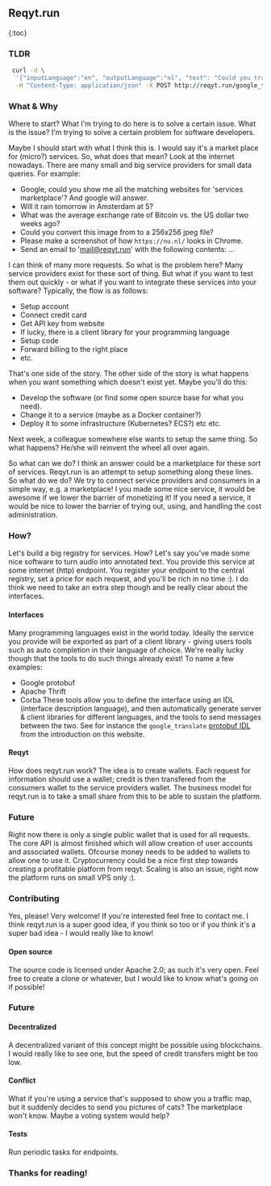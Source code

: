 ## Reqyt.run

{:toc}

### TLDR
```sh
 curl -d \
  '{"inputLanguage":"en", "outputLanguage":"nl", "text": "Could you translate this for me?"}' \
  -H "Content-Type: application/json" -X POST http://reqyt.run/google_translate
```
### What & Why
Where to start? What I'm trying to do here is to solve a certain issue. What is the issue? I'm trying to solve a certain problem for software developers.

Maybe I should start with what I think this is. I would say it's a market place for (micro?) services. So, what does that mean? Look at the internet nowadays. There are many small and big service providers for small data queries. For example:
- Google, could you show me all the matching websites for 'services marketplace'? And google will answer.
- Will it rain tomorrow in Amsterdam at 5?
- What was the average exchange rate of Bitcoin vs. the US dollar two weeks ago?
- Could you convert this image from to a 256x256 jpeg file?
- Please make a screenshot of how `https://nu.nl/` looks in Chrome.
- Send an email to 'mail@reqyt.run' with the following contents: ...

I can think of many more requests. So what is the problem here? Many service providers exist for these sort of thing. But what if you want to test them out quickly - or what if you want to integrate these services into your software? Typically, the flow is as follows:
- Setup account
- Connect credit card
- Get API key from website
- If lucky, there is a client library for your programming language
- Setup code
- Forward billing to the right place
- etc.

That's one side of the story. The other side of the story is what happens when you want something which doesn't exist yet. Maybe you'll do this:
- Develop the software (or find some open source base for what you need).
- Change it to a service (maybe as a Docker container?)
- Deploy it to some infrastructure (Kubernetes? ECS?) etc etc.

Next week, a colleague somewhere else wants to setup the same thing. So what happens? He/she will reinvent the wheel all over again.

So what can we do? I think an answer could be a marketplace for these sort of services. Reqyt.run is an attempt to setup something along these lines. So what do we do? We try to connect service providers and consumers in a simple way, e.g. a marketplace! I you made some nice service, it would be awesome if we lower the barrier of monetizing it! If you need a service, it would be nice to lower the barrier of trying out, using, and handling the cost administration.

### How?
Let's build a big registry for services. How? Let's say you've made some nice software to turn audio into annotated text. You provide this service at some internet (http) endpoint. You register your endpoint to the central registry, set a price for each request, and you'll be rich in no time :). I do think we need to take an extra step though and be really clear about the interfaces.

#### Interfaces
Many programming languages exist in the world today. Ideally the service you provide will be exported as part of a client library - giving users tools such as auto completion in their language of choice. We're really lucky though that the tools to do such things already exist! To name a few examples:
- Google protobuf
- Apache Thrift
- Corba
These tools allow you to define the interface using an IDL (interface description language), and then automatically generate server & client libraries for different languages, and the tools to send messages between the two. See for instance the `google_translate` [protobuf IDL](https://github.com/reqyt/reqyt/blob/master/functions/google_translate/interface.proto) from the introduction on this website.

#### Reqyt
How does reqyt.run work? The idea is to create wallets. Each request for information should use a wallet; credit is then transfered from the consumers wallet to the service providers wallet. The business model for reqyt.run is to take a small share from this to be able to sustain the platform.

### Future
Right now there is only a single public wallet that is used for all requests. The core API is almost finished which will allow creation of user accounts and associated wallets. Ofcourse money needs to be added to wallets to allow one to use it. Cryptocurrency could be a nice first step towards creating a profitable platform from reqyt. Scaling is also an issue, right now the platform runs on small VPS only :).

### Contributing
Yes, please! Very welcome! If you're interested feel free to contact me. I think reqyt.run is a super good idea, if you think so too or if you think it's a super bad idea - I would really like to know!

#### Open source
The source code is licensed under Apache 2.0; as such it's very open. Feel free to create a clone or whatever, but I would like to know what's going on if possible!

### Future

#### Decentralized
A decentralized variant of this concept might be possible using blockchains. I would really like to see one, but the speed of credit transfers might be too low.

#### Conflict
What if you're using a service that's supposed to show you a traffic map, but it suddenly decides to send you pictures of cats? The marketplace won't know. Maybe a voting system would help?

#### Tests
Run periodic tasks for endpoints.

### Thanks for reading!

